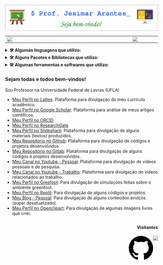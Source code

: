 ![capa github](./view/capa-github.png)

<center>
	<table>
		<tr>
			<td><img width="400px" align="left" src="https://github-readme-stats.vercel.app/api/top-langs/?username=jesimar&layout=compact" /></td>
			<td><img width="485px" align="left" src="https://github-readme-stats.vercel.app/api?username=jesimar&show_icons=true"/></td>
		</tr>
	</table>
</center>

<details>
	<summary><b>🛠️ Algumas linguagens que utilizo:</b></summary>
	<br/>
	<img align="center" width="60" height="60" src="https://cdn.jsdelivr.net/gh/devicons/devicon/icons/java/java-original-wordmark.svg" alt="java" />
	<img align="center" width="60" height="60" src="https://cdn.jsdelivr.net/gh/devicons/devicon/icons/python/python-original-wordmark.svg" alt="python" />
	<img align="center" width="60" height="60" src="https://cdn.jsdelivr.net/gh/devicons/devicon/icons/c/c-original.svg" alt="linguagem C" />
	<img align="center" width="60" height="60" src="https://cdn.jsdelivr.net/gh/devicons/devicon/icons/html5/html5-original-wordmark.svg" alt="html5" />
	<img align="center" width="60" height="60" src="https://cdn.jsdelivr.net/gh/devicons/devicon/icons/css3/css3-original-wordmark.svg" alt="css3" />
	<img align="center" width="60" height="60" src="https://cdn.jsdelivr.net/gh/devicons/devicon/icons/javascript/javascript-plain.svg" alt="javascript" />
	<img align="center" width="60" height="60" src="https://cdn.jsdelivr.net/gh/devicons/devicon/icons/php/php-original.svg" alt="php" />
	<img align="center" width="60" height="60" src="https://cdn.jsdelivr.net/gh/devicons/devicon/icons/markdown/markdown-original.svg" alt="markdown" />
	<img align="center" width="60" height="60" src="./view/xml.png" alt="xml">
	<img align="center" width="60" height="60" src="./view/json.png" alt="json">
	<img align="center" width="60" height="60" src="./view/blockly.png" alt="blockly">
</details>

<details>
	<summary><b>🛠️ Alguns Pacotes e Bibliotecas que utilizo:</b></summary>
	<br/>
	<img align="center" width="60" height="60" src="https://cdn.jsdelivr.net/gh/devicons/devicon/icons/bootstrap/bootstrap-original-wordmark.svg" alt="bootstrap" />
	<img align="center" width="60" height="60" src="https://cdn.jsdelivr.net/gh/devicons/devicon/icons/pandas/pandas-original-wordmark.svg" alt="pandas" />
	<img align="center" width="60" height="60" src="https://cdn.jsdelivr.net/gh/devicons/devicon/icons/pytest/pytest-original-wordmark.svg" alt="pytest" />
</details>

<details>
	<summary><b>🛠️ Algumas ferramentas e softwares que utilizo:</b></summary>
	<br/>
	<img align="center" width="60" height="60" src="https://cdn.jsdelivr.net/gh/devicons/devicon/icons/linux/linux-original.svg" alt="linux" />
	<img align="center" width="60" height="60" src="https://cdn.jsdelivr.net/gh/devicons/devicon/icons/ubuntu/ubuntu-plain-wordmark.svg" alt="ubuntu" />
	<img align="center" width="60" height="60" src="https://cdn.jsdelivr.net/gh/devicons/devicon/icons/windows8/windows8-original.svg" alt="windows"/>
	<img align="center" width="60" height="60" src="https://cdn.jsdelivr.net/gh/devicons/devicon/icons/chrome/chrome-original-wordmark.svg" alt="chrome" />
	<img align="center" width="60" height="60" src="https://cdn.jsdelivr.net/gh/devicons/devicon/icons/filezilla/filezilla-plain.svg" alt="filezilla" />
	<img align="center" width="60" height="60" src="https://cdn.jsdelivr.net/gh/devicons/devicon/icons/putty/putty-original.svg" alt="putty" />
	<img align="center" width="60" height="60" src="https://cdn.jsdelivr.net/gh/devicons/devicon/icons/git/git-original-wordmark.svg" alt="git" />
	<img align="center" width="60" height="60" src="https://cdn.jsdelivr.net/gh/devicons/devicon/icons/subversion/subversion-original.svg" alt="subversion" />
	<img align="center" width="60" height="60" src="https://cdn.jsdelivr.net/gh/devicons/devicon/icons/github/github-original-wordmark.svg" alt="github" />
	<img align="center" width="60" height="60" src="https://cdn.jsdelivr.net/gh/devicons/devicon/icons/gitlab/gitlab-original-wordmark.svg" alt="gitlab" />
	<img align="center" width="60" height="60" src="./view/alice.png" alt="alice">
	<img align="center" width="60" height="60" src="./view/greenfoot.png" alt="greenfoot">
	<img align="center" width="60" height="60" src="https://cdn.jsdelivr.net/gh/devicons/devicon/icons/inkscape/inkscape-original-wordmark.svg" alt="inkscape" />
	<img align="center" width="60" height="60" src="https://cdn.jsdelivr.net/gh/devicons/devicon/icons/latex/latex-original.svg" alt="latex" />
	<img align="center" width="60" height="60" src="./view/overleaf.png" alt="overleaf">
	<img align="center" width="60" height="60" src="https://cdn.jsdelivr.net/gh/devicons/devicon/icons/moodle/moodle-original-wordmark.svg" alt="moodle" />
	<img align="center" width="60" height="60" src="https://cdn.jsdelivr.net/gh/devicons/devicon/icons/arduino/arduino-original-wordmark.svg" alt="arduino" />
	<img align="center" width="60" height="60" src="https://cdn.jsdelivr.net/gh/devicons/devicon/icons/raspberrypi/raspberrypi-original.svg" alt="raspberrypi" />
	<img align="center" width="60" height="60" src="./view/beaglebone.png" alt="beaglebone">
	<img align="center" width="60" height="60" src="./view/inteledison.png" alt="inteledison">
	<img align="center" width="60" height="60" src="./view/terminal.png" alt="terminal">
	<img align="center" width="60" height="60" src="https://cdn.jsdelivr.net/gh/devicons/devicon/icons/bash/bash-original.svg" alt="bash" />
	<img align="center" width="60" height="60" src="https://cdn.jsdelivr.net/gh/devicons/devicon/icons/ssh/ssh-original-wordmark.svg" alt="ssh" />
	<img align="center" width="60" height="60" src="./view/apache-netbeans.png" alt="apache-netbeans">
	<img align="center" width="60" height="60" src="./view/geany.png" alt="geany">
	<img align="center" width="60" height="60" src="./view/sublimetext.png" alt="sublimetext">
	<img align="center" width="60" height="60" src="./view/spyder.png" alt="spyder">
	<img align="center" width="60" height="60" src="https://cdn.jsdelivr.net/gh/devicons/devicon/icons/anaconda/anaconda-original-wordmark.svg" alt="anaconda" />
	<img align="center" width="60" height="60" src="https://cdn.jsdelivr.net/gh/devicons/devicon/icons/pycharm/pycharm-original.svg" alt="pycharm" />
	<img align="center" width="60" height="60" src="https://cdn.jsdelivr.net/gh/devicons/devicon/icons/visualstudio/visualstudio-plain.svg" alt="visualstudio"/>
	<img align="center" width="60" height="60" src="https://cdn.jsdelivr.net/gh/devicons/devicon/icons/jupyter/jupyter-original-wordmark.svg" alt="jupyter" />
	<img align="center" width="60" height="60" src="https://cdn.jsdelivr.net/gh/devicons/devicon/icons/postgresql/postgresql-original-wordmark.svg" alt="postgresql" />
	<img align="center" width="60" height="60" src="./view/google-drive.png" alt="google-drive">
	<img align="center" width="60" height="60" src="./view/one-drive.png" alt="one-drive">
	<img align="center" width="60" height="60" src="./view/google-earth.png" alt="google-earth">
	<img align="center" width="60" height="60" src="./view/kturtle.png" alt="kturtle">
	<img align="center" width="60" height="60" src="./view/postman.png" alt="postman">
	<img align="center" width="60" height="60" src="./view/xournal.png" alt="xournal">
	<img align="center" width="60" height="60" src="./view/loom.png" alt="loom">
	<img align="center" width="60" height="60" src="./view/tinkercad.png" alt="tinkercad">
</details>

### Sejam todas e todos bem-vindos!

Sou Professor na Universidade Federal de Lavras (UFLA)

* [Meu Perfil no Lattes](http://lattes.cnpq.br/0006398308745834): Plataforma para divulgação do meu currículo acadêmico.
* [Meu Perfil no Google Scholar](https://scholar.google.com.br/citations?user=dnfjNm4AAAAJ&hl=pt-BR): Plataforma para análise de meus artigos científicos.
* [Meu Perfil no ORCID](https://orcid.org/0000-0002-1776-1514)
* [Meu Perfil no ResearchGate](https://www.researchgate.net/profile/Jesimar-Arantes)
* [Meu Perfil no Slideshare](https://pt.slideshare.net/JesimarArantes): Plataforma para divulgação de alguns materiais (textos) produzidos.
* [Meu Repositório no Github](https://github.com/jesimar): Plataforma para divulgação de códigos e projetos desenvolvidos.
* [Meu Repositório no Gitlab](https://gitlab.com/jesimar): Plataforma para divulgação de alguns códigos e projetos desenvolvidos.
* [Meu Canal no Youtube - Pessoal](https://www.youtube.com/c/JesimarArantes): Plataforma para divulgação de vídeos pessoais e de pesquisa.
* [Meu Canal no Youtube - Trabalho](https://www.youtube.com/@prof.jesimararantes): Plataforma para divulgação de vídeos relacionados ao trabalho.
* [Meu Perfil no Greefoot](https://www.greenfoot.org/users/56822): Para divulgação de simulações feitas sobre o ambiente greenfoot.
* [Meu Perfil no Replit](https://replit.com/@jesimar): Para divulgação de alguns códigos e projetos.
* [Meu Blog - Pessoal](https://jesimararantes.blogspot.com/): Para divulgação de alguns conteúdos avulços (super desatualizado).
* [Meu Perfil no Openclipart](https://openclipart.org/artist/Jesimar%20da%20Silva%20Arantes): Para divulgação de algumas imagens livres que criei.

##
 
<div>
  <h4 align="right"> Visitantes </h4>
  <img align="right" src="https://profile-counter.glitch.me/jesimar/count.svg" />
  <img align="right" alt="" width="80" height="80" src="./view/github.png" /> 
</div> 
